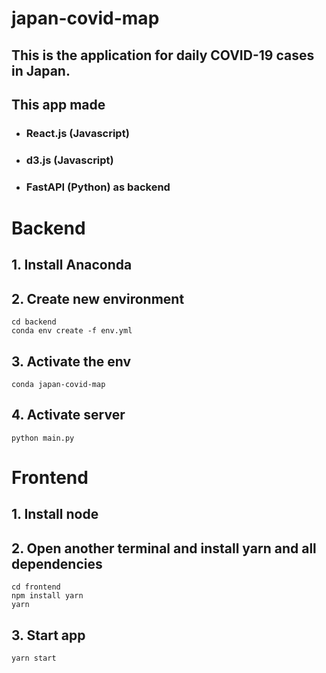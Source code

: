 # japan-covid-map

## This is the application for daily COVID-19 cases in Japan.
## This app made 
- ### React.js (Javascript)
- ### d3.js (Javascript)
- ### FastAPI (Python) as backend

# Backend
## 1. Install Anaconda
## 2. Create new environment
```
cd backend
conda env create -f env.yml
``` 
## 3. Activate the env
```
conda japan-covid-map
```
## 4. Activate server
```
python main.py
```

# Frontend
## 1. Install node
## 2. Open another terminal and install yarn and all dependencies
```
cd frontend
npm install yarn
yarn
``` 
## 3. Start app
```
yarn start
```